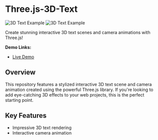 # Three.js-3D-Text

![3D Text Example](https://github.com/Imagineer99/Three.js-3D-Text/assets/130007945/c926f184-3233-4a54-81c1-34912a355bbf)
![3D Text Example](![image](https://github.com/Imagineer99/Three.js-3D-Text/assets/130007945/71024082-fbc0-4c41-aa43-0ee7eb2786a0)
)

Create stunning interactive 3D text scenes and camera animations with Three.js!

**Demo Links:**
- [Live Demo](https://ls3wfs.csb.app/)


## Overview

This repository features a stylized interactive 3D text scene and camera animation created using the powerful Three.js library. If you're looking to add eye-catching 3D effects to your web projects, this is the perfect starting point.

## Key Features

- Impressive 3D text rendering
- Interactive camera animation


